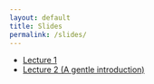 ```yaml
---
layout: default
title: Slides
permalink: /slides/
---
```


* [Lecture 1](/Slides/Lecture1.pdf)
* [Lecture 2 (A gentle introduction)](/Slides/Lecture2.pdf)
